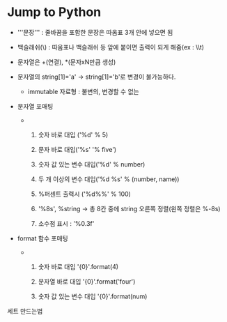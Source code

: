 # Jump to Python

- '''문장''' : 줄바꿈을 포함한 문장은 따옴표 3개 안에 넣으면 됨

- 백슬래쉬(\\\) : 따옴표나 백슬래쉬 등 앞에 붙이면 출력이 되게 해줌(ex : \\\\t)

- 문자열은 +(연결), *(문자xN만큼 생성)

- 문자열의 string[1]='a' -> string[1]='b'로 변경이 불가능하다. 
  
  - immutable 자료형 : 불변의, 변경할 수 없는

- 문자열 포매팅
  
  - 1. 숫자 바로 대입 ('%d' % 5)
    
    2. 문자 바로 대입('%s' '% five')
    
    3. 숫자 값 있는 변수 대입('%d' % number)
    
    4. 두 개 이상의 변수 대입('%d %s' % (number, name))
    
    5. %퍼센트 출력시 ('%d%%' % 100)
    
    6. '%8s', %string -> 총 8칸 중에 string 오른쪽 정렬(왼쪽 정렬은 %-8s)
    
    7. 소수점 표시 : '%0.3f'

- format 함수 포매팅
  
  - 1. 숫자 바로 대입 '{0}'.format(4)
    
    2. 문자열 바로 대입 '{0}'.format('four')
    
    3. 숫자 값 있는 변수 대입 '{0}'.format(num)

세트 만드는법
